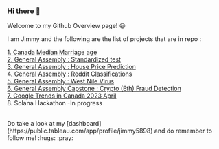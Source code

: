### Hi there 👋
Welcome to my Github Overview page! :smiley:

I am Jimmy and the following are the list of projects that are in repo :

[1. Canada Median Marriage age](https://github.com/Jimmy-Sudoku/Canada-median-marriage-age)
<br>
[2. General Assembly : Standardized test](https://github.com/Jimmy-Sudoku/General-Assembly-Projects/tree/main/01_Project%2001-Standardized%20test)
<br>
[3. General Assembly : House Price Prediction](https://github.com/Jimmy-Sudoku/General-Assembly-Projects/tree/main/02_Project%2002-House%20Price%20Prediction)
<br>
[4. General Assembly : Reddit Classifications](https://github.com/Jimmy-Sudoku/General-Assembly-Projects/tree/main/03_Project%2003-Reddit%20Classifications)
<br>
[5. General Assembly : West Nile Virus](https://github.com/Jimmy-Sudoku/General-Assembly-Projects/tree/main/04-Project%2004-West%20Nile%20Virus)
<br>
[6. General Assembly Capstone : Crypto (Eth) Fraud Detection](https://github.com/Jimmy-Sudoku/General-Assembly-Projects/tree/main/05%20Capstone%20Project%20-%20Crypto%20Fraud%20Detection)
<br>
[7. Google Trends in Canada 2023 April](https://github.com/Jimmy-Sudoku/Canada-Google-Trend-Dashboard-April-2023)
<br>
8. Solana Hackathon -In progress

<br>
Do take a look at my [dashboard](https://public.tableau.com/app/profile/jimmy5898) and do remember to follow me! :hugs: :pray:
<!--
**Jimmy-Sudoku/Jimmy-Sudoku** is a ✨ _special_ ✨ repository because its `README.md` (this file) appears on your GitHub profile.

Here are some ideas to get you started:

- 🔭 I’m currently working on ...
- 🌱 I’m currently learning ...
- 👯 I’m looking to collaborate on ...
- 🤔 I’m looking for help with ...
- 💬 Ask me about ...
- 📫 How to reach me: ...
- 😄 Pronouns: ...
- ⚡ Fun fact: ...
-->
